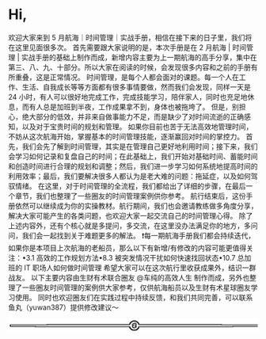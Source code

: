 # Hi,

欢迎大家来到 5 月航海｜时间管理｜实战手册，相信在接下来的日子里，我们将在这里见面很多次。
首先需要跟大家说明的是，本次手册是在 2 月航海 | 时间管理 | 实战手册的基础上制作而成，新增内容主要为上一期航海的高手分享，集中在第三、八、九、十部分。所以大家在阅读的时候，会发现很多内容和之前的手册有所重叠，这是正常情况。
时间管理，是每个人都会面对的课题。每一个人在工作、生活、自我成长等等方面都有很多事情要做，然而我们会发现，同样一天是 24 小时，有人可以很好地完成工作，完成技能学习，陪伴家人，同时也充足地休息，而有人总是加班到半夜，工作成果拿不到，身体也被拖垮了。
但是，别担心，绝大部分的低效，并非来自做事能力不足，而是缺少了对时间流逝的正确感知，以及对于宝贵时间的规划和管理。
如果你目前也苦于无法高效地管理时间，不妨从这次航海开始，掌握基本的时间管理技能，逐渐赢回对时间的掌控力。
首先，我们会先了解到时间管理，其实是在管理自己更好地利用时间；接下来，我们会学习如何记录和复盘自己的时间；在此基础上，我们开始对基础时间、蓄能时间和创造时间进行合理的规划和调整；然后，我们进一步学习如何系统地提高时间的利用效率；最后，我们要解决很多人都认为是老大难的问题：拖延症，以及如何驾驭情绪。
在这里，对于时间管理的全流程，我们都给出了详细的步骤，在最后一个章节，我们也整理了一些圈友的时间管理案例供你参考。
航行结束后，这份手册依然可以继续成为你的实操教材。航行期间，我们也会邀请教练做多角度分享，解决大家可能产生的各类问题，也欢迎大家一起交流自己的时间管理心得。
除了上述内容外，还有个核心就是多提问，多交流，在这里没办法满足你的地方，多问问，我们会一起找到关于难题更多的解法。
❗️每一期航海手册我们都会持续迭代，如果你是本项目上次航海的老船员，那么以下有新增/有修改的内容可能更值得关注：•3.1 高效的工作规划方法•8.3 被突发情况干扰如何快速找回状态•10.7 总加班的 IT 职场人如何做时间管理
希望大家可以在这次航行里收获成果外，结识一群战友。
以下主要内容由生财有术联合圈友 @车纯的高效人生 制作而成，另外也整理了一些圈友时间管理的案例供大家参考，仅供航海船员以及生财有术星球圈友学习使用。 同时也欢迎圈友们在实践过程中持续反馈，和我们共同完善，可以联系鱼丸（yuwan387）提供修改建议～

![](img/5fb4d201a8a86266d7e0b8a207b335b1.png)